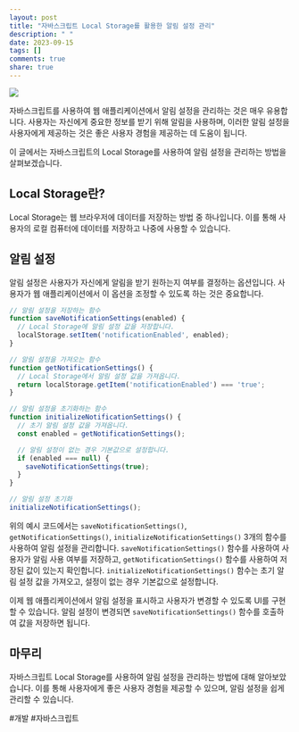 ```yaml
---
layout: post
title: "자바스크립트 Local Storage를 활용한 알림 설정 관리"
description: " "
date: 2023-09-15
tags: []
comments: true
share: true
---
```


![](https://example.com/notifications.png)

자바스크립트를 사용하여 웹 애플리케이션에서 알림 설정을 관리하는 것은 매우 유용합니다. 사용자는 자신에게 중요한 정보를 받기 위해 알림을 사용하며, 이러한 알림 설정을 사용자에게 제공하는 것은 좋은 사용자 경험을 제공하는 데 도움이 됩니다.

이 글에서는 자바스크립트의 Local Storage를 사용하여 알림 설정을 관리하는 방법을 살펴보겠습니다.

## Local Storage란?

Local Storage는 웹 브라우저에 데이터를 저장하는 방법 중 하나입니다. 이를 통해 사용자의 로컬 컴퓨터에 데이터를 저장하고 나중에 사용할 수 있습니다. 

## 알림 설정

알림 설정은 사용자가 자신에게 알림을 받기 원하는지 여부를 결정하는 옵션입니다. 사용자가 웹 애플리케이션에서 이 옵션을 조정할 수 있도록 하는 것은 중요합니다.

```javascript
// 알림 설정을 저장하는 함수
function saveNotificationSettings(enabled) {
  // Local Storage에 알림 설정 값을 저장합니다.
  localStorage.setItem('notificationEnabled', enabled);
}

// 알림 설정을 가져오는 함수
function getNotificationSettings() {
  // Local Storage에서 알림 설정 값을 가져옵니다.
  return localStorage.getItem('notificationEnabled') === 'true';
}

// 알림 설정을 초기화하는 함수
function initializeNotificationSettings() {
  // 초기 알림 설정 값을 가져옵니다.
  const enabled = getNotificationSettings();

  // 알림 설정이 없는 경우 기본값으로 설정합니다.
  if (enabled === null) {
    saveNotificationSettings(true);
  }
}

// 알림 설정 초기화
initializeNotificationSettings();
```

위의 예시 코드에서는 `saveNotificationSettings()`, `getNotificationSettings()`, `initializeNotificationSettings()` 3개의 함수를 사용하여 알림 설정을 관리합니다. `saveNotificationSettings()` 함수를 사용하여 사용자가 알림 사용 여부를 저장하고, `getNotificationSettings()` 함수를 사용하여 저장된 값이 있는지 확인합니다. `initializeNotificationSettings()` 함수는 초기 알림 설정 값을 가져오고, 설정이 없는 경우 기본값으로 설정합니다.

이제 웹 애플리케이션에서 알림 설정을 표시하고 사용자가 변경할 수 있도록 UI를 구현할 수 있습니다. 알림 설정이 변경되면 `saveNotificationSettings()` 함수를 호출하여 값을 저장하면 됩니다.

## 마무리

자바스크립트 Local Storage를 사용하여 알림 설정을 관리하는 방법에 대해 알아보았습니다. 이를 통해 사용자에게 좋은 사용자 경험을 제공할 수 있으며, 알림 설정을 쉽게 관리할 수 있습니다.

#개발 #자바스크립트